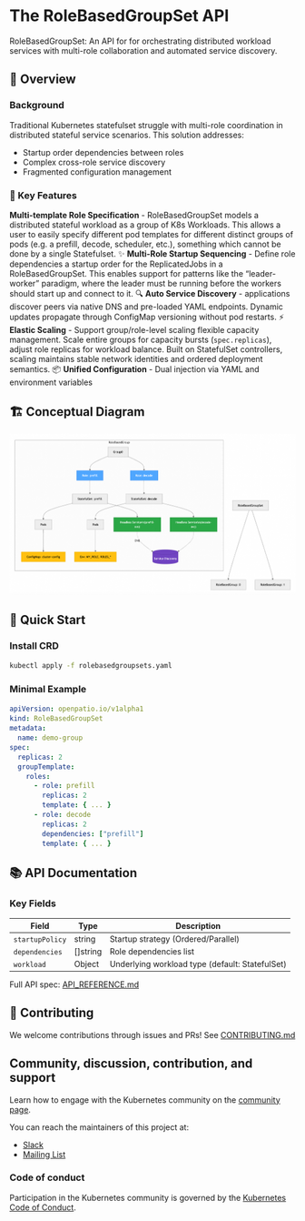 # The RoleBasedGroupSet API 

RoleBasedGroupSet: An API for for orchestrating distributed workload services with multi-role collaboration and automated service discovery.

## 📖 Overview

### Background
Traditional Kubernetes statefulset struggle with multi-role coordination in distributed stateful service scenarios. This solution addresses:
- Startup order dependencies between roles
- Complex cross-role service discovery
- Fragmented configuration management

### 🧩 Key Features
   **Multi-template Role Specification** - RoleBasedGroupSet models a distributed stateful workload as a group of K8s Workloads. This allows a user to easily specify different pod templates for different distinct groups of pods (e.g. a prefill, decode, scheduler, etc.), something which cannot be done by a single Statefulset.
✨ **Multi-Role Startup Sequencing** - Define role dependencies a startup order for the ReplicatedJobs in a RoleBasedGroupSet. This enables support for patterns like the “leader-worker” paradigm, where the leader must be running before the workers should start up and connect to it. 
🔍 **Auto Service Discovery** - applications discover peers via native DNS and pre-loaded YAML endpoints. Dynamic updates propagate through ConfigMap versioning without pod restarts. 
⚡ **Elastic Scaling** - Support group/role-level scaling flexible capacity management. Scale entire groups for capacity bursts (`spec.replicas`), adjust role replicas for workload balance. Built on StatefulSet controllers, scaling maintains stable network identities and ordered deployment semantics. 
📦 **Unified Configuration** - Dual injection via YAML and environment variables

## 🏗 Conceptual Diagram

![](rbgs-concept.png)

## 🚀 Quick Start

### Install CRD
```bash
kubectl apply -f rolebasedgroupsets.yaml
```

### Minimal Example
```yaml
apiVersion: openpatio.io/v1alpha1
kind: RoleBasedGroupSet
metadata:
  name: demo-group
spec:
  replicas: 2
  groupTemplate:
    roles:
      - role: prefill
        replicas: 2
        template: { ... }
      - role: decode
        replicas: 2
        dependencies: ["prefill"]
        template: { ... }
```


## 📚 API Documentation

### Key Fields
| Field | Type | Description |
|-------|------|-------------|
| `startupPolicy` | string | Startup strategy (Ordered/Parallel) |
| `dependencies` | []string | Role dependencies list |
| `workload` | Object | Underlying workload type (default: StatefulSet) |

Full API spec: [API_REFERENCE.md](docs/API_REFERENCE.md)

## 🤝 Contributing
We welcome contributions through issues and PRs! See [CONTRIBUTING.md](CONTRIBUTING.md)

## Community, discussion, contribution, and support

Learn how to engage with the Kubernetes community on the [community page]().

You can reach the maintainers of this project at:

- [Slack]()
- [Mailing List]()

### Code of conduct

Participation in the Kubernetes community is governed by the [Kubernetes Code of Conduct](code-of-conduct.md).
